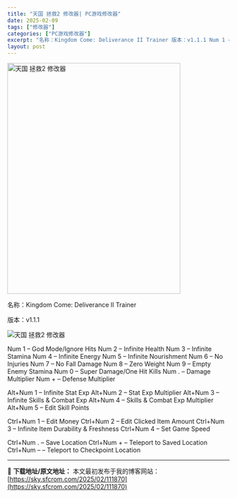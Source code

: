 ```yaml
---
title: "天国 拯救2 修改器| PC游戏修改器"
date: 2025-02-09
tags: ["修改器"]
categories: ["PC游戏修改器"]
excerpt: "名称：Kingdom Come: Deliverance II Trainer 版本：v1.1.1 Num 1 – God Mode/Ignore Hits Num 2 – Infinite Health Num 3 – Infinite Stamina Num 4 – Infinite Energ&hellip;"
layout: post
---
```


<img title="OIP-C.webp" src="https://sky.sfcrom.com/wp-content/uploads/2025/02/20250209_67a8ca42f0e36.webp" alt="天国 拯救2 修改器" width="392" height="523" />

名称：Kingdom Come: Deliverance II Trainer

版本：v1.1.1

<img title="1.webp" src="https://sky.sfcrom.com/wp-content/uploads/2025/02/20250209_67a8ca44aa59a.webp" alt="天国 拯救2 修改器" />

Num 1 – God Mode/Ignore Hits
Num 2 – Infinite Health
Num 3 – Infinite Stamina
Num 4 – Infinite Energy
Num 5 – Infinite Nourishment
Num 6 – No Injuries
Num 7 – No Fall Damage
Num 8 – Zero Weight
Num 9 – Empty Enemy Stamina
Num 0 – Super Damage/One Hit Kills
Num . – Damage Multiplier
Num + – Defense Multiplier

Alt+Num 1 – Infinite Stat Exp
Alt+Num 2 – Stat Exp Multiplier
Alt+Num 3 – Infinite Skills &amp; Combat Exp
Alt+Num 4 – Skills &amp; Combat Exp Multiplier
Alt+Num 5 – Edit Skill Points

Ctrl+Num 1 – Edit Money
Ctrl+Num 2 – Edit Clicked Item Amount
Ctrl+Num 3 – Infinite Item Durability &amp; Freshness
Ctrl+Num 4 – Set Game Speed

Ctrl+Num . – Save Location
Ctrl+Num + – Teleport to Saved Location
Ctrl+Num – – Teleport to Checkpoint Location

---
📖 **下载地址/原文地址：** 本文最初发布于我的博客网站：[https://sky.sfcrom.com/2025/02/111870](https://sky.sfcrom.com/2025/02/111870)
